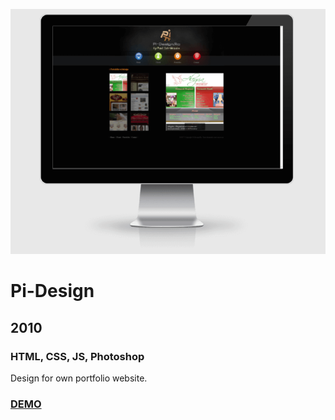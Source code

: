 [![Screenshot](https://github.com/pinco227/pidesign/blob/main/images/screenshot.png)](https://pinco227.github.io/pidesign/)
# Pi-Design
## 2010
### HTML, CSS, JS, Photoshop

Design for own portfolio website.

### [DEMO](https://pinco227.github.io/pidesign/)